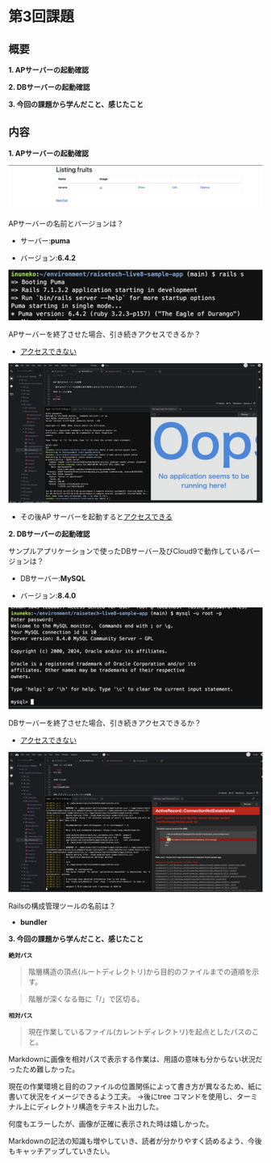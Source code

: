 # 第3回課題

## 概要

**1. APサーバーの起動確認**

**2. DBサーバーの起動確認**

**3. 今回の課題から学んだこと、感じたこと**
 
## 内容 
 
**1. APサーバーの起動確認**

 ![画像1.jpg](images/Listing_fruits.png)

APサーバーの名前とバージョンは？

  - サーバー:**puma**

  - バージョン:**6.4.2**
 
 ![画像2.jpg](images/puma_version.png)

APサーバーを終了させた場合、引き続きアクセスできるか？

  - <u>アクセスできない</u>
    
 ![画像3.jpg](images/AP_OFF_DB_ON.png)

  - その後AP サーバーを起動すると<u>アクセスできる</u>

**2. DBサーバーの起動確認**

サンプルアプリケーションで使ったDBサーバー及びCloud9で動作しているバージョンは？

  - DBサーバー:**MySQL**

  - バージョン:**8.4.0**
    
 ![画像4.jpg](images/mysql_version.png)

DBサーバーを終了させた場合、引き続きアクセスできるか？

  - <u>アクセスできない</u>

 ![画像5.jpg](images/AP_ON_DB_OFF.png)

Railsの構成管理ツールの名前は？

  - **bundler**

**3. 今回の課題から学んだこと、感じたこと**

**`絶対パス`**

>階層構造の頂点(ルートディレクトリ)から目的のファイルまでの道順を示す。

>階層が深くなる毎に「/」で区切る。

**`相対パス`**

>現在作業しているファイル(カレントディレクトリ)を起点としたパスのこと。

Markdownに画像を相対パスで表示する作業は、用語の意味も分からない状況だったため難しかった。

現在の作業環境と目的のファイルの位置関係によって書き方が異なるため、紙に書いて状況をイメージできるよう工夫。
→後にtree コマンドを使用し、ターミナル上にディレクトリ構造をテキスト出力した。

何度もエラーしたが、画像が正確に表示された時は嬉しかった。

Markdownの記法の知識も増やしていき、読者が分かりやすく読めるよう、今後もキャッチアップしていきたい。
